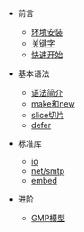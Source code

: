 * 前言
    * [环境安装](doc/install.md "go环境安装")
    * [关键字](doc/go_keywords.md "go关键字")
    * [快速开始](doc/quick_start.md "快速开始")

* 基本语法
    * [语法简介](doc/introduction.md "go语法简介")
    * [make和new](doc/BasicGrammar/make_new.md "make和new区别")
    * [slice切片](doc/BasicGrammar/slice.md " 【图】图解go切片")
    * [defer](doc/BasicGrammar/defer.md "defer各版本比较")

* 标准库
    * [io](doc/package/io/io.md "go io包")
    * [net/smtp](doc/package/net/smtp.md "go net/smtp包")
    * [embed](doc/package/embed.md "go embed包")

* 进阶
    * [GMP模型](doc/advanced/gmp_mode.md "GMP模型")